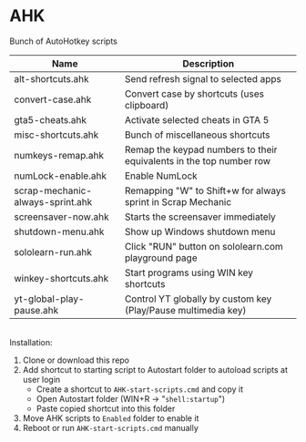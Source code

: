 # AHK
Bunch of AutoHotkey scripts


| Name | Description |
|---|---|
| alt-shortcuts.ahk | Send refresh signal to selected apps |
| convert-case.ahk | Convert case by shortcuts (uses clipboard) |
| gta5-cheats.ahk | Activate selected cheats in GTA 5 |
| misc-shortcuts.ahk | Bunch of miscellaneous shortcuts |
| numkeys-remap.ahk | Remap the keypad numbers to their equivalents in the top number row |
| numLock-enable.ahk | Enable NumLock |
| scrap-mechanic-always-sprint.ahk | Remapping "W" to Shift+w for always sprint in Scrap Mechanic |
| screensaver-now.ahk | Starts the screensaver immediately |
| shutdown-menu.ahk | Show up Windows shutdown menu |
| sololearn-run.ahk | Click "RUN" button on sololearn.com playground page |
| winkey-shortcuts.ahk | Start programs using WIN key shortcuts |
| yt-global-play-pause.ahk | Control YT globally by custom key (Play/Pause multimedia key) |

<br>
Installation:

1. Clone or download this repo
2. Add shortcut to starting script to Autostart folder to autoload scripts at user login
    - Create a shortcut to `AHK-start-scripts.cmd` and copy it
    - Open Autostart folder (WIN+R -> "`shell:startup`")
    - Paste copied shortcut into this folder
3. Move AHK scripts to `Enabled` folder to enable it
4. Reboot or run `AHK-start-scripts.cmd` manually
